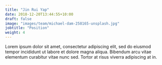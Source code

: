 ```yaml
---
title: "Jin Rui Yap"
date: 2018-12-20T13:44:55+10:00
draft: false
image: "images/team/michael-dam-258165-unsplash.jpg"
jobtitle: "Position"
weight: 4
---
```


Lorem ipsum dolor sit amet, consectetur adipiscing elit, sed do eiusmod tempor incididunt ut labore et dolore magna aliqua. Bibendum arcu vitae elementum curabitur vitae nunc sed. Tortor at risus viverra adipiscing at in.
